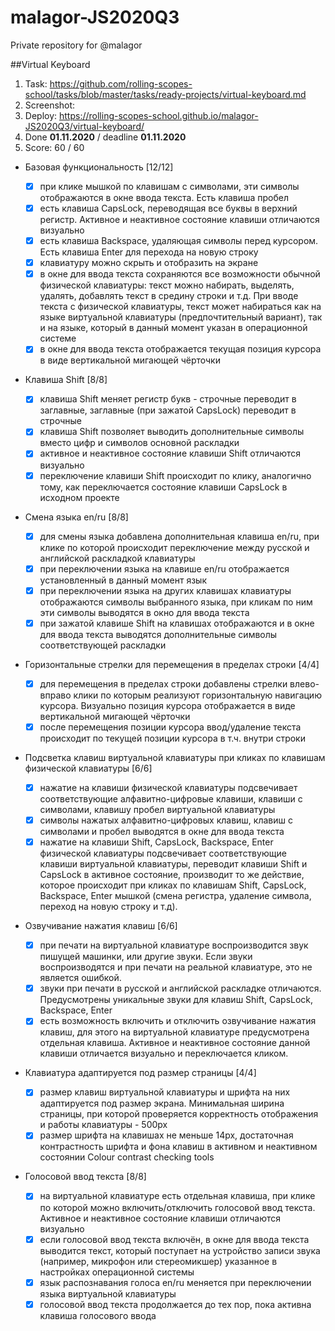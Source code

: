 # malagor-JS2020Q3
Private repository for @malagor

##Virtual Keyboard
1. Task: https://github.com/rolling-scopes-school/tasks/blob/master/tasks/ready-projects/virtual-keyboard.md
2. Screenshot:
   ![]()
3. Deploy: https://rolling-scopes-school.github.io/malagor-JS2020Q3/virtual-keyboard/
4. Done **01.11.2020** / deadline **01.11.2020**
5. Score: 60 / 60
  
- Базовая функциональность [12/12]

    -[x] при клике мышкой по клавишам с символами, эти символы отображаются в окне ввода текста. Есть клавиша пробел
    -[x] есть клавиша CapsLock, переводящая все буквы в верхний регистр. Активное и неактивное состояние клавиши отличаются визуально
    -[x] есть клавиша Backspace, удаляющая символы перед курсором. Есть клавиша Enter для перехода на новую строку
    -[x] клавиатуру можно скрыть и отобразить на экране
    -[x] в окне для ввода текста сохраняются все возможности обычной физической клавиатуры: текст можно набирать, выделять, удалять, добавлять текст в средину строки и т.д. При вводе текста с физической клавиатуры, текст может набираться как на языке виртуальной клавиатуры (предпочтительный вариант), так и на языке, который в данный момент указан в операционной системе
    -[x] в окне для ввода текста отображается текущая позиция курсора в виде вертикальной мигающей чёрточки

- Клавиша Shift [8/8]

    -[x] клавиша Shift меняет регистр букв - строчные переводит в заглавные, заглавные (при зажатой CapsLock) переводит в строчные
    -[x] клавиша Shift позволяет выводить дополнительные символы вместо цифр и символов основной раскладки
    -[x] активное и неактивное состояние клавиши Shift отличаются визуально
    -[x] переключение клавиши Shift происходит по клику, аналогично тому, как переключается состояние клавиши CapsLock в исходном проекте

- Смена языка en/ru [8/8]

    -[x] для смены языка добавлена дополнительная клавиша en/ru, при клике по которой происходит переключение между русской и английской раскладкой клавиатуры
    -[x] при переключении языка на клавише en/ru отображается установленный в данный момент язык
    -[x] при переключении языка на других клавишах клавиатуры отображаются символы выбранного языка, при кликам по ним эти символы выводятся в окно для ввода текста
    -[x] при зажатой клавише Shift на клавишах отображаются и в окне для ввода текста выводятся дополнительные символы соответствующей раскладки

- Горизонтальные стрелки для перемещения в пределах строки [4/4]

    -[x] для перемещения в пределах строки добавлены стрелки влево-вправо клики по которым реализуют горизонтальную навигацию курсора. Визуально позиция курсора отображается в виде вертикальной мигающей чёрточки
    -[x] после перемещения позиции курсора ввод/удаление текста происходит по текущей позиции курсора в т.ч. внутри строки

- Подсветка клавиш виртуальной клавиатуры при кликах по клавишам физической клавиатуры [6/6]

    -[x] нажатие на клавиши физической клавиатуры подсвечивает соответствующие алфавитно-цифровые клавиши, клавиши с символами, клавишу пробел виртуальной клавиатуры
    -[x] символы нажатых алфавитно-цифровых клавиш, клавиш с символами и пробел выводятся в окне для ввода текста
    -[x] нажатие на клавиши Shift, CapsLock, Backspace, Enter физической клавиатуры подсвечивает соответствующие клавиши виртуальной клавиатуры, переводит клавиши Shift и CapsLock в активное состояние, производит то же действие, которое происходит при кликах по клавишам Shift, CapsLock, Backspace, Enter мышкой (смена регистра, удаление символа, переход на новую строку и т.д).

- Озвучивание нажатия клавиш [6/6]

    -[x] при печати на виртуальной клавиатуре воспроизводится звук пишущей машинки, или другие звуки. Если звуки воспроизводятся и при печати на реальной клавиатуре, это не является ошибкой.
    -[x] звуки при печати в русской и английской раскладке отличаются. Предусмотрены уникальные звуки для клавиш Shift, CapsLock, Backspace, Enter
    -[x] есть возможность включить и отключить озвучивание нажатия клавиш, для этого на виртуальной клавиатуре предусмотрена отдельная клавиша. Активное и неактивное состояние данной клавиши отличается визуально и переключается кликом.

- Клавиатура адаптируется под размер страницы [4/4]

    -[x] размер клавиш виртуальной клавиатуры и шрифта на них адаптируется под размер экрана. Минимальная ширина страницы, при которой проверяется корректность отображения и работы клавиатуры - 500рх
    -[x] размер шрифта на клавишах не меньше 14рх, достаточная контрастность шрифта и фона клавиш в активном и неактивном состоянии Colour contrast checking tools

- Голосовой ввод текста [8/8]

    -[x] на виртуальной клавиатуре есть отдельная клавиша, при клике по которой можно включить/отключить голосовой ввод текста. Активное и неактивное состояние клавиши отличаются визуально
    -[x] если голосовой ввод текста включён, в окне для ввода текста выводится текст, который поступает на устройство записи звука (например, микрофон или стереомикшер) указанное в настройках операционной системы
    -[x] язык распознавания голоса en/ru меняется при переключении языка виртуальной клавиатуры
    -[x] голосовой ввод текста продолжается до тех пор, пока активна клавиша голосового ввода
